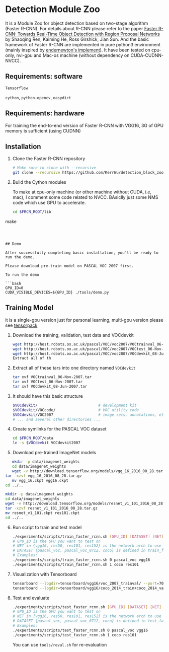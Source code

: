 # Detection Module Zoo 

It is a Module Zoo for object detection based on two-stage algorithm (Faster R-CNN). For details about R-CNN please refer to the paper [Faster R-CNN: Towards Real-Time Object Detection with Region Proposal Networks](http://arxiv.org/pdf/1506.01497v3.pdf) by Shaoqing Ren, Kaiming He, Ross Girshick, Jian Sun. And the basic framework of Faster R-CNN are implemented in pure python3 environment (mainly inspired by [endernewton's implement](https://github.com/endernewton/tf-faster-rcnn)). It have been tested on cpu-only, nvi-gpu and Mac-os machine (without dependency on CUDA-CUDNN-NVCC).



## Requirements: software

``Tensorflow ``

``cython``, ``python-opencv``, ``easydict``



## Requirements: hardware

For training the end-to-end version of Faster R-CNN with VGG16, 3G of GPU memory is sufficient (using CUDNN)

## Installation 

1. Clone the Faster R-CNN repository

   ```bash
   # Make sure to clone with --recursive
   git clone --recursive https://github.com/KerrWu/detection_block_zoo.git
   ```

   

2. Build the Cython modules

   To make at cpu-only machine (or other machine without CUDA, i.e, mac), I comment some code related to NVCC. BAsiclly just some NMS code which use GPU to accelerate.
   
   ```bash
   cd $FRCN_ROOT/lib
make
   ```
   
   

## Demo

After successfully completing basic installation, you'll be ready to run the demo.

Please download pre-train model on PASCAL VOC 2007 first.

To run the demo

```bash
GPU_ID=0
CUDA_VISIBLE_DEVICES=${GPU_ID} ./tools/demo.py
```





## Training Model

it is a single-gpu version just for personal learning, multi-gpu version please see [tensorpack](https://github.com/tensorpack/tensorpack/tree/master/examples/FasterRCNN)	



1. Download the training, validation, test data and VOCdevkit

   ```bash
   wget http://host.robots.ox.ac.uk/pascal/VOC/voc2007/VOCtrainval_06-Nov-2007.tar
   wget http://host.robots.ox.ac.uk/pascal/VOC/voc2007/VOCtest_06-Nov-2007.tar
   wget http://host.robots.ox.ac.uk/pascal/VOC/voc2007/VOCdevkit_08-Jun-2007.tar
   Extract all of th
   ```

   

2. Extract all of these tars into one directory named `VOCdevkit`

   ```bash
   tar xvf VOCtrainval_06-Nov-2007.tar
   tar xvf VOCtest_06-Nov-2007.tar
   tar xvf VOCdevkit_08-Jun-2007.tar
   ```

   

3. It should have this basic structure

   ```bash
   $VOCdevkit/                           # development kit
   $VOCdevkit/VOCcode/                   # VOC utility code
   $VOCdevkit/VOC2007                    # image sets, annotations, etc.
   # ... and several other directories ...
   ```

   

4. Create symlinks for the PASCAL VOC dataset

   ```bash
   cd $FRCN_ROOT/data
   ln -s $VOCdevkit VOCdevkit2007
   ```

   

5. Download pre-trained ImageNet models
   
```bash
   mkdir -p data/imagenet_weights
   cd data/imagenet_weights
   wget -v http://download.tensorflow.org/models/vgg_16_2016_08_28.tar.gz
tar -xzvf vgg_16_2016_08_28.tar.gz
   mv vgg_16.ckpt vgg16.ckpt
cd ../..
   ```
   
   ```bash
   mkdir -p data/imagenet_weights
   cd data/imagenet_weights
   wget -v http://download.tensorflow.org/models/resnet_v1_101_2016_08_28.tar.gz
   tar -xzvf resnet_v1_101_2016_08_28.tar.gz
   mv resnet_v1_101.ckpt res101.ckpt
   cd ../..
   ```
   
   
   
6. Run script to train and test model

   ```bash
   ./experiments/scripts/train_faster_rcnn.sh [GPU_ID] [DATASET] [NET]
   # GPU_ID is the GPU you want to test on
   # NET in {vgg16, res50, res101, res152} is the network arch to use
   # DATASET {pascal_voc, pascal_voc_0712, coco} is defined in train_faster_rcnn.sh
   # Examples:
   ./experiments/scripts/train_faster_rcnn.sh 0 pascal_voc vgg16
   ./experiments/scripts/train_faster_rcnn.sh 1 coco res101
   ```

   

7. Visualization with Tensorboard

   ```bash
   tensorboard --logdir=tensorboard/vgg16/voc_2007_trainval/ --port=7001 &
   tensorboard --logdir=tensorboard/vgg16/coco_2014_train+coco_2014_valminusminival/ --port=7002 &
   ```

   
   

8. Test and evaluate

   ```bash
   ./experiments/scripts/test_faster_rcnn.sh [GPU_ID] [DATASET] [NET]
   # GPU_ID is the GPU you want to test on
   # NET in {vgg16, res50, res101, res152} is the network arch to use
   # DATASET {pascal_voc, pascal_voc_0712, coco} is defined in test_faster_rcnn.sh
   # Examples:
   ./experiments/scripts/test_faster_rcnn.sh 0 pascal_voc vgg16
   ./experiments/scripts/test_faster_rcnn.sh 1 coco res101
   ```

   You can use `tools/reval.sh` for re-evaluation

   

   
